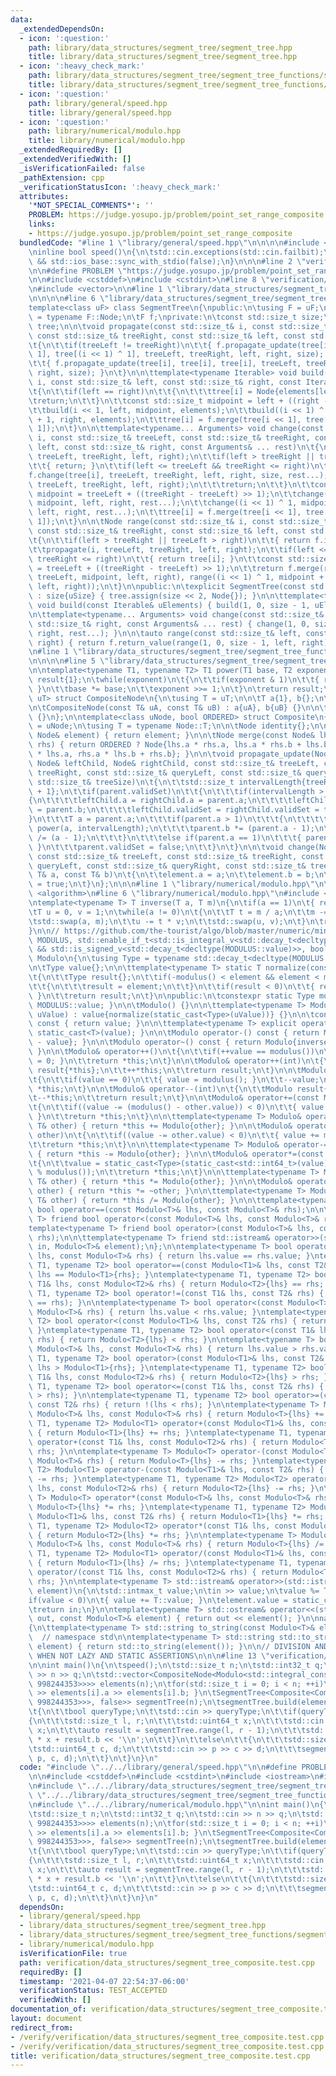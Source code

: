 ```yaml
---
data:
  _extendedDependsOn:
  - icon: ':question:'
    path: library/data_structures/segment_tree/segment_tree.hpp
    title: library/data_structures/segment_tree/segment_tree.hpp
  - icon: ':heavy_check_mark:'
    path: library/data_structures/segment_tree/segment_tree_functions/segment_tree_composite.hpp
    title: library/data_structures/segment_tree/segment_tree_functions/segment_tree_composite.hpp
  - icon: ':question:'
    path: library/general/speed.hpp
    title: library/general/speed.hpp
  - icon: ':question:'
    path: library/numerical/modulo.hpp
    title: library/numerical/modulo.hpp
  _extendedRequiredBy: []
  _extendedVerifiedWith: []
  _isVerificationFailed: false
  _pathExtension: cpp
  _verificationStatusIcon: ':heavy_check_mark:'
  attributes:
    '*NOT_SPECIAL_COMMENTS*': ''
    PROBLEM: https://judge.yosupo.jp/problem/point_set_range_composite
    links:
    - https://judge.yosupo.jp/problem/point_set_range_composite
  bundledCode: "#line 1 \"library/general/speed.hpp\"\n\n\n\n#include <iostream>\n\
    \ninline bool speed()\n{\n\tstd::cin.exceptions(std::cin.failbit);\n\treturn std::cin.tie(nullptr)\
    \ && std::ios_base::sync_with_stdio(false);\n}\n\n\n#line 2 \"verification/data_structures/segment_tree_composite.test.cpp\"\
    \n\n#define PROBLEM \"https://judge.yosupo.jp/problem/point_set_range_composite\"\
    \n\n#include <cstddef>\n#include <cstdint>\n#line 8 \"verification/data_structures/segment_tree_composite.test.cpp\"\
    \n#include <vector>\n\n#line 1 \"library/data_structures/segment_tree/segment_tree.hpp\"\
    \n\n\n\n#line 6 \"library/data_structures/segment_tree/segment_tree.hpp\"\n\n\
    template<class uF> class SegmentTree\n{\npublic:\n\tusing F = uF;\n\tusing Node\
    \ = typename F::Node;\n\tF f;\nprivate:\n\tconst std::size_t size;\n\tstd::vector<Node>\
    \ tree;\n\n\tvoid propagate(const std::size_t& i, const std::size_t& treeLeft,\
    \ const std::size_t& treeRight, const std::size_t& left, const std::size_t& right)\n\
    \t{\n\t\tif(treeLeft != treeRight)\n\t\t{ f.propagate_update(tree[i], tree[i <<\
    \ 1], tree[(i << 1) ^ 1], treeLeft, treeRight, left, right, size); }\n\t\telse\n\
    \t\t{ f.propagate_update(tree[i], tree[i], tree[i], treeLeft, treeRight, left,\
    \ right, size); }\n\t}\n\n\ttemplate<typename Iterable> void build(const std::size_t&\
    \ i, const std::size_t& left, const std::size_t& right, const Iterable& elements)\n\
    \t{\n\t\tif(left == right)\n\t\t{\n\t\t\ttree[i] = Node{elements[left]};\n\t\t\
    \treturn;\n\t\t}\n\t\tconst std::size_t midpoint = left + ((right - left) >> 1);\n\
    \t\tbuild(i << 1, left, midpoint, elements);\n\t\tbuild((i << 1) ^ 1, midpoint\
    \ + 1, right, elements);\n\t\ttree[i] = f.merge(tree[i << 1], tree[(i << 1) ^\
    \ 1]);\n\t}\n\n\ttemplate<typename... Arguments> void change(const std::size_t&\
    \ i, const std::size_t& treeLeft, const std::size_t& treeRight, const std::size_t&\
    \ left, const std::size_t& right, const Arguments& ... rest)\n\t{\n\t\tpropagate(i,\
    \ treeLeft, treeRight, left, right);\n\t\tif(left > treeRight || treeLeft > right)\n\
    \t\t{ return; }\n\t\tif(left <= treeLeft && treeRight <= right)\n\t\t{\n\t\t\t\
    f.change(tree[i], treeLeft, treeRight, left, right, size, rest...);\n\t\t\tpropagate(i,\
    \ treeLeft, treeRight, left, right);\n\t\t\treturn;\n\t\t}\n\t\tconst std::size_t\
    \ midpoint = treeLeft + ((treeRight - treeLeft) >> 1);\n\t\tchange(i << 1, treeLeft,\
    \ midpoint, left, right, rest...);\n\t\tchange((i << 1) ^ 1, midpoint + 1, treeRight,\
    \ left, right, rest...);\n\t\ttree[i] = f.merge(tree[i << 1], tree[(i << 1) ^\
    \ 1]);\n\t}\n\n\tNode range(const std::size_t& i, const std::size_t& treeLeft,\
    \ const std::size_t& treeRight, const std::size_t& left, const std::size_t& right)\n\
    \t{\n\t\tif(left > treeRight || treeLeft > right)\n\t\t{ return f.identity; }\n\
    \t\tpropagate(i, treeLeft, treeRight, left, right);\n\t\tif(left <= treeLeft &&\
    \ treeRight <= right)\n\t\t{ return tree[i]; }\n\t\tconst std::size_t midpoint\
    \ = treeLeft + ((treeRight - treeLeft) >> 1);\n\t\treturn f.merge(range(i << 1,\
    \ treeLeft, midpoint, left, right), range((i << 1) ^ 1, midpoint + 1, treeRight,\
    \ left, right));\n\t}\n\npublic:\n\texplicit SegmentTree(const std::size_t& uSize)\
    \ : size{uSize} { tree.assign(size << 2, Node{}); }\n\n\ttemplate<typename Iterable>\
    \ void build(const Iterable& uElements) { build(1, 0, size - 1, uElements); }\n\
    \n\ttemplate<typename... Arguments> void change(const std::size_t& left, const\
    \ std::size_t& right, const Arguments& ... rest) { change(1, 0, size - 1, left,\
    \ right, rest...); }\n\n\tauto range(const std::size_t& left, const std::size_t&\
    \ right) { return f.return_value(range(1, 0, size - 1, left, right)); }\n};\n\n\
    \n#line 1 \"library/data_structures/segment_tree/segment_tree_functions/segment_tree_composite.hpp\"\
    \n\n\n\n#line 5 \"library/data_structures/segment_tree/segment_tree_functions/segment_tree_composite.hpp\"\
    \n\ntemplate<typename T1, typename T2> T1 power(T1 base, T2 exponent)\n{\n\tT1\
    \ result{1};\n\twhile(exponent)\n\t{\n\t\tif(exponent & 1)\n\t\t{ result *= base;\
    \ }\n\t\tbase *= base;\n\t\texponent >>= 1;\n\t}\n\treturn result;\n}\n\ntemplate<typename\
    \ uT> struct CompositeNode\n{\n\tusing T = uT;\n\n\tT a{1}, b{};\n\tbool validSet{};\n\
    \n\tCompositeNode(const T& uA, const T& uB) : a{uA}, b{uB} {}\n\n\tCompositeNode()\
    \ {}\n};\n\ntemplate<class uNode, bool ORDERED> struct Composite\n{\n\tusing Node\
    \ = uNode;\n\tusing T = typename Node::T;\n\n\tNode identity{};\n\n\tNode return_value(const\
    \ Node& element) { return element; }\n\n\tNode merge(const Node& lhs, const Node&\
    \ rhs) { return ORDERED ? Node{lhs.a * rhs.a, lhs.a * rhs.b + lhs.b} : Node{rhs.a\
    \ * lhs.a, rhs.a * lhs.b + rhs.b}; }\n\n\tvoid propagate_update(Node& parent,\
    \ Node& leftChild, Node& rightChild, const std::size_t& treeLeft, const std::size_t&\
    \ treeRight, const std::size_t& queryLeft, const std::size_t& queryRight, const\
    \ std::size_t& treeSize)\n\t{\n\t\tstd::size_t intervalLength{treeRight - treeLeft\
    \ + 1};\n\t\tif(parent.validSet)\n\t\t{\n\t\t\tif(intervalLength > 1)\n\t\t\t\
    {\n\t\t\t\tleftChild.a = rightChild.a = parent.a;\n\t\t\t\tleftChild.b = rightChild.b\
    \ = parent.b;\n\t\t\t\tleftChild.validSet = rightChild.validSet = true;\n\t\t\t\
    }\n\t\t\tT a = parent.a;\n\t\t\tif(parent.a > 1)\n\t\t\t{\n\t\t\t\tparent.a =\
    \ power(a, intervalLength);\n\t\t\t\tparent.b *= (parent.a - 1);\n\t\t\t\tparent.b\
    \ /= (a - 1);\n\t\t\t}\n\t\t\telse if(parent.a == 1)\n\t\t\t{ parent.b *= intervalLength;\
    \ }\n\t\t\tparent.validSet = false;\n\t\t}\n\t}\n\n\tvoid change(Node& element,\
    \ const std::size_t& treeLeft, const std::size_t& treeRight, const std::size_t&\
    \ queryLeft, const std::size_t& queryRight, const std::size_t& treeSize, const\
    \ T& a, const T& b)\n\t{\n\t\telement.a = a;\n\t\telement.b = b;\n\t\telement.validSet\
    \ = true;\n\t}\n};\n\n\n#line 1 \"library/numerical/modulo.hpp\"\n\n\n\n#include\
    \ <algorithm>\n#line 6 \"library/numerical/modulo.hpp\"\n#include <type_traits>\n\
    \ntemplate<typename T> T inverse(T a, T m)\n{\n\tif(a == 1)\n\t{ return 1; }\n\
    \tT u = 0, v = 1;\n\twhile(a != 0)\n\t{\n\t\tT t = m / a;\n\t\tm -= t * a;\n\t\
    \tstd::swap(a, m);\n\t\tu -= t * v;\n\t\tstd::swap(u, v);\n\t}\n\treturn u;\n\
    }\n\n// https://github.com/the-tourist/algo/blob/master/numeric/mint.cpp\ntemplate<typename\
    \ MODULUS, std::enable_if_t<std::is_integral_v<std::decay_t<decltype(MODULUS::value)>>\
    \ && std::is_signed_v<std::decay_t<decltype(MODULUS::value)>>, bool> = true> class\
    \ Modulo\n{\n\tusing Type = typename std::decay_t<decltype(MODULUS::value)>;\n\
    \n\tType value{};\n\n\ttemplate<typename T> static T normalize(const T& element)\n\
    \t{\n\t\tType result{};\n\t\tif(-modulus() < element && element < modulus())\n\
    \t\t{\n\t\t\tresult = element;\n\t\t}\n\t\tif(result < 0)\n\t\t{ result += modulus();\
    \ }\n\t\treturn result;\n\t}\n\npublic:\n\tconstexpr static Type modulus() { return\
    \ MODULUS::value; }\n\n\tModulo() {}\n\n\ttemplate<typename T> Modulo(const T&\
    \ uValue) : value{normalize(static_cast<Type>(uValue))} {}\n\n\tconst Type& operator()()\
    \ const { return value; }\n\n\ttemplate<typename T> explicit operator T() { return\
    \ static_cast<T>(value); }\n\n\tModulo operator-() const { return Modulo{modulus()\
    \ - value}; }\n\n\tModulo operator~() const { return Modulo{inverse(value, modulus())};\
    \ }\n\n\tModulo& operator++()\n\t{\n\t\tif(++value == modulus())\n\t\t{ value\
    \ = 0; }\n\t\treturn *this;\n\t}\n\n\tModulo& operator++(int)\n\t{\n\t\tModulo\
    \ result{*this};\n\t\t++*this;\n\t\treturn result;\n\t}\n\n\tModulo& operator--()\n\
    \t{\n\t\tif(value == 0)\n\t\t{ value = modulus(); }\n\t\t--value;\n\t\treturn\
    \ *this;\n\t}\n\n\tModulo& operator--(int)\n\t{\n\t\tModulo result{*this};\n\t\
    \t--*this;\n\t\treturn result;\n\t}\n\n\tModulo& operator+=(const Modulo& other)\n\
    \t{\n\t\tif((value -= (modulus() - other.value)) < 0)\n\t\t{ value += modulus();\
    \ }\n\t\treturn *this;\n\t}\n\n\ttemplate<typename T> Modulo& operator+=(const\
    \ T& other) { return *this += Modulo{other}; }\n\n\tModulo& operator-=(const Modulo&\
    \ other)\n\t{\n\t\tif((value -= other.value) < 0)\n\t\t{ value += modulus(); }\n\
    \t\treturn *this;\n\t}\n\n\ttemplate<typename T> Modulo& operator-=(const T& other)\
    \ { return *this -= Modulo{other}; }\n\n\tModulo& operator*=(const Modulo& other)\n\
    \t{\n\t\tvalue = static_cast<Type>(static_cast<std::int64_t>(value) * other.value\
    \ % modulus());\n\t\treturn *this;\n\t}\n\n\ttemplate<typename T> Modulo& operator*=(const\
    \ T& other) { return *this *= Modulo{other}; }\n\n\tModulo& operator/=(const Modulo&\
    \ other) { return *this *= ~other; }\n\n\ttemplate<typename T> Modulo& operator/=(const\
    \ T& other) { return *this /= Modulo{other}; }\n\n\ttemplate<typename T> friend\
    \ bool operator==(const Modulo<T>& lhs, const Modulo<T>& rhs);\n\n\ttemplate<typename\
    \ T> friend bool operator<(const Modulo<T>& lhs, const Modulo<T>& rhs);\n\n\t\
    template<typename T> friend bool operator>(const Modulo<T>& lhs, const Modulo<T>&\
    \ rhs);\n\n\ttemplate<typename T> friend std::istream& operator>>(std::istream&\
    \ in, Modulo<T>& element);\n};\n\ntemplate<typename T> bool operator==(const Modulo<T>&\
    \ lhs, const Modulo<T>& rhs) { return lhs.value == rhs.value; }\ntemplate<typename\
    \ T1, typename T2> bool operator==(const Modulo<T1>& lhs, const T2& rhs) { return\
    \ lhs == Modulo<T1>{rhs}; }\ntemplate<typename T1, typename T2> bool operator==(const\
    \ T1& lhs, const Modulo<T2>& rhs) { return Modulo<T2>{lhs} == rhs; }\n\ntemplate<typename\
    \ T1, typename T2> bool operator!=(const T1& lhs, const T2& rhs) { return !(lhs\
    \ == rhs); }\n\ntemplate<typename T> bool operator<(const Modulo<T>& lhs, const\
    \ Modulo<T>& rhs) { return lhs.value < rhs.value; }\ntemplate<typename T1, typename\
    \ T2> bool operator<(const Modulo<T1>& lhs, const T2& rhs) { return lhs < Modulo<T1>{rhs};\
    \ }\ntemplate<typename T1, typename T2> bool operator<(const T1& lhs, const Modulo<T2>&\
    \ rhs) { return Modulo<T2>{lhs} < rhs; }\n\ntemplate<typename T> bool operator>(const\
    \ Modulo<T>& lhs, const Modulo<T>& rhs) { return lhs.value > rhs.value; }\ntemplate<typename\
    \ T1, typename T2> bool operator>(const Modulo<T1>& lhs, const T2& rhs) { return\
    \ lhs > Modulo<T1>{rhs}; }\ntemplate<typename T1, typename T2> bool operator>(const\
    \ T1& lhs, const Modulo<T2>& rhs) { return Modulo<T2>{lhs} > rhs; }\n\ntemplate<typename\
    \ T1, typename T2> bool operator<=(const T1& lhs, const T2& rhs) { return !(lhs\
    \ > rhs); }\n\ntemplate<typename T1, typename T2> bool operator>=(const T1& lhs,\
    \ const T2& rhs) { return !(lhs < rhs); }\n\ntemplate<typename T> Modulo<T> operator+(const\
    \ Modulo<T>& lhs, const Modulo<T>& rhs) { return Modulo<T>{lhs} += rhs; }\ntemplate<typename\
    \ T1, typename T2> Modulo<T1> operator+(const Modulo<T1>& lhs, const T2& rhs)\
    \ { return Modulo<T1>{lhs} += rhs; }\ntemplate<typename T1, typename T2> Modulo<T2>\
    \ operator+(const T1& lhs, const Modulo<T2>& rhs) { return Modulo<T2>{lhs} +=\
    \ rhs; }\n\ntemplate<typename T> Modulo<T> operator-(const Modulo<T>& lhs, const\
    \ Modulo<T>& rhs) { return Modulo<T>{lhs} -= rhs; }\ntemplate<typename T1, typename\
    \ T2> Modulo<T1> operator-(const Modulo<T1>& lhs, const T2& rhs) { return Modulo<T1>{lhs}\
    \ -= rhs; }\ntemplate<typename T1, typename T2> Modulo<T2> operator-(const T1&\
    \ lhs, const Modulo<T2>& rhs) { return Modulo<T2>{lhs} -= rhs; }\n\ntemplate<typename\
    \ T> Modulo<T> operator*(const Modulo<T>& lhs, const Modulo<T>& rhs) { return\
    \ Modulo<T>{lhs} *= rhs; }\ntemplate<typename T1, typename T2> Modulo<T1> operator*(const\
    \ Modulo<T1>& lhs, const T2& rhs) { return Modulo<T1>{lhs} *= rhs; }\ntemplate<typename\
    \ T1, typename T2> Modulo<T2> operator*(const T1& lhs, const Modulo<T2>& rhs)\
    \ { return Modulo<T2>{lhs} *= rhs; }\n\ntemplate<typename T> Modulo<T> operator/(const\
    \ Modulo<T>& lhs, const Modulo<T>& rhs) { return Modulo<T>{lhs} /= rhs; }\ntemplate<typename\
    \ T1, typename T2> Modulo<T1> operator/(const Modulo<T1>& lhs, const T2& rhs)\
    \ { return Modulo<T1>{lhs} /= rhs; }\ntemplate<typename T1, typename T2> Modulo<T2>\
    \ operator/(const T1& lhs, const Modulo<T2>& rhs) { return Modulo<T2>{lhs} /=\
    \ rhs; }\n\ntemplate<typename T> std::istream& operator>>(std::istream& in, Modulo<T>&\
    \ element)\n{\n\tstd::intmax_t value;\n\tin >> value;\n\tvalue %= T::value;\n\t\
    if(value < 0)\n\t{ value += T::value; }\n\telement.value = static_cast<decltype(T::value)>(value);\n\
    \treturn in;\n}\n\ntemplate<typename T> std::ostream& operator<<(std::ostream&\
    \ out, const Modulo<T>& element) { return out << element(); }\n\nnamespace std\n\
    {\n\ttemplate<typename T> std::string to_string(const Modulo<T>& element);\n}\
    \  // namespace std\n\ntemplate<typename T> std::string std::to_string(const Modulo<T>&\
    \ element) { return std::to_string(element()); }\n\n// DIVISION AND FIX UP GCD\
    \ WHEN NOT LAZY AND STATIC ASSERTIONS\n\n\n#line 13 \"verification/data_structures/segment_tree_composite.test.cpp\"\
    \n\nint main()\n{\n\tspeed();\n\tstd::size_t n;\n\tstd::int32_t q;\n\tstd::cin\
    \ >> n >> q;\n\tstd::vector<CompositeNode<Modulo<std::integral_constant<std::decay_t<decltype(998244353)>,\
    \ 998244353>>>> elements(n);\n\tfor(std::size_t i = 0; i < n; ++i)\n\t{ std::cin\
    \ >> elements[i].a >> elements[i].b; }\n\tSegmentTree<Composite<CompositeNode<Modulo<std::integral_constant<std::decay_t<decltype(998244353)>,\
    \ 998244353>>>, false>> segmentTree(n);\n\tsegmentTree.build(elements);\n\twhile(q--)\n\
    \t{\n\t\tbool queryType;\n\t\tstd::cin >> queryType;\n\t\tif(queryType)\n\t\t\
    {\n\t\t\tstd::size_t l, r;\n\t\t\tstd::uint64_t x;\n\t\t\tstd::cin >> l >> r >>\
    \ x;\n\t\t\tauto result = segmentTree.range(l, r - 1);\n\t\t\tstd::cout << result.a\
    \ * x + result.b << '\\n';\n\t\t}\n\t\telse\n\t\t{\n\t\t\tstd::size_t p;\n\t\t\
    \tstd::uint64_t c, d;\n\t\t\tstd::cin >> p >> c >> d;\n\t\t\tsegmentTree.change(p,\
    \ p, c, d);\n\t\t}\n\t}\n}\n"
  code: "#include \"../../library/general/speed.hpp\"\n\n#define PROBLEM \"https://judge.yosupo.jp/problem/point_set_range_composite\"\
    \n\n#include <cstddef>\n#include <cstdint>\n#include <iostream>\n#include <vector>\n\
    \n#include \"../../library/data_structures/segment_tree/segment_tree.hpp\"\n#include\
    \ \"../../library/data_structures/segment_tree/segment_tree_functions/segment_tree_composite.hpp\"\
    \n#include \"../../library/numerical/modulo.hpp\"\n\nint main()\n{\n\tspeed();\n\
    \tstd::size_t n;\n\tstd::int32_t q;\n\tstd::cin >> n >> q;\n\tstd::vector<CompositeNode<Modulo<std::integral_constant<std::decay_t<decltype(998244353)>,\
    \ 998244353>>>> elements(n);\n\tfor(std::size_t i = 0; i < n; ++i)\n\t{ std::cin\
    \ >> elements[i].a >> elements[i].b; }\n\tSegmentTree<Composite<CompositeNode<Modulo<std::integral_constant<std::decay_t<decltype(998244353)>,\
    \ 998244353>>>, false>> segmentTree(n);\n\tsegmentTree.build(elements);\n\twhile(q--)\n\
    \t{\n\t\tbool queryType;\n\t\tstd::cin >> queryType;\n\t\tif(queryType)\n\t\t\
    {\n\t\t\tstd::size_t l, r;\n\t\t\tstd::uint64_t x;\n\t\t\tstd::cin >> l >> r >>\
    \ x;\n\t\t\tauto result = segmentTree.range(l, r - 1);\n\t\t\tstd::cout << result.a\
    \ * x + result.b << '\\n';\n\t\t}\n\t\telse\n\t\t{\n\t\t\tstd::size_t p;\n\t\t\
    \tstd::uint64_t c, d;\n\t\t\tstd::cin >> p >> c >> d;\n\t\t\tsegmentTree.change(p,\
    \ p, c, d);\n\t\t}\n\t}\n}\n"
  dependsOn:
  - library/general/speed.hpp
  - library/data_structures/segment_tree/segment_tree.hpp
  - library/data_structures/segment_tree/segment_tree_functions/segment_tree_composite.hpp
  - library/numerical/modulo.hpp
  isVerificationFile: true
  path: verification/data_structures/segment_tree_composite.test.cpp
  requiredBy: []
  timestamp: '2021-04-07 22:54:37-06:00'
  verificationStatus: TEST_ACCEPTED
  verifiedWith: []
documentation_of: verification/data_structures/segment_tree_composite.test.cpp
layout: document
redirect_from:
- /verify/verification/data_structures/segment_tree_composite.test.cpp
- /verify/verification/data_structures/segment_tree_composite.test.cpp.html
title: verification/data_structures/segment_tree_composite.test.cpp
---
```

